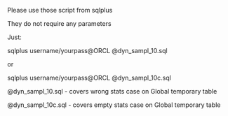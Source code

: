 Please use those script from sqlplus

They do not require any parameters

Just:

sqlplus username/yourpass@ORCL @dyn_sampl_10.sql

or

sqlplus username/yourpass@ORCL @dyn_sampl_10c.sql


@dyn_sampl_10.sql - covers wrong stats case on Global temporary table

@dyn_sampl_10c.sql - covers empty stats case on Global temporary table